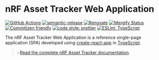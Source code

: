 # nRF Asset Tracker Web Application

[![GitHub Actions](https://github.com/NordicSemiconductor/asset-tracker-cloud-app-js/workflows/Test%20and%20Release/badge.svg)](https://github.com/NordicSemiconductor/asset-tracker-cloud-app-js/actions)
[![semantic-release](https://img.shields.io/badge/%20%20%F0%9F%93%A6%F0%9F%9A%80-semantic--release-e10079.svg)](https://github.com/semantic-release/semantic-release)
[![Renovate](https://img.shields.io/badge/renovate-enabled-brightgreen.svg)](https://renovatebot.com)
[![Mergify Status](https://img.shields.io/endpoint.svg?url=https://gh.mergify.io/badges/NordicSemiconductor/asset-tracker-cloud-app-js)](https://mergify.io)
[![Commitizen friendly](https://img.shields.io/badge/commitizen-friendly-brightgreen.svg)](http://commitizen.github.io/cz-cli/)
[![code style: prettier](https://img.shields.io/badge/code_style-prettier-ff69b4.svg)](https://github.com/prettier/prettier/)
[![ESLint: TypeScript](https://img.shields.io/badge/ESLint-TypeScript-blue.svg)](https://github.com/typescript-eslint/typescript-eslint)

The nRF Asset Tracker Web Application is a reference single-page application
(SPA) developed using
[create-react-app](https://github.com/facebook/create-react-app) in
[TypeScript](https://www.typescriptlang.org/).

> :information_source:
> [Read the complete nRF Asset Tracker documentation](https://nordicsemiconductor.github.io/asset-tracker-cloud-docs/).
